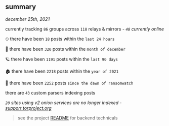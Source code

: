 
## summary
_december 25th, 2021_

currently tracking `86` groups across `118` relays & mirrors - _`48` currently online_

⏲ there have been `18` posts within the `last 24 hours`

🦈 there have been `320` posts within the `month of december`

🪐 there have been `1191` posts within the `last 90 days`

🏚 there have been `2218` posts within the `year of 2021`

🦕 there have been `2252` posts `since the dawn of ransomwatch`

there are `43` custom parsers indexing posts

_`20` sites using v2 onion services are no longer indexed - [support.torproject.org](https://support.torproject.org/onionservices/v2-deprecation/)_

> see the project [README](https://github.com/thetanz/ransomwatch#ransomwatch--) for backend technicals
